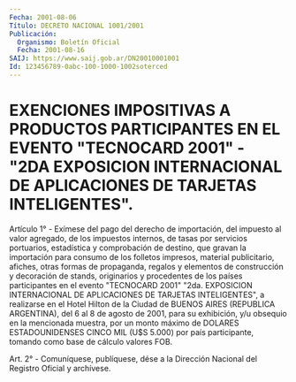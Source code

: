 ```yaml
---
Fecha: 2001-08-06
Título: DECRETO NACIONAL 1001/2001
Publicación:
  Organismo: Boletín Oficial
  Fecha: 2001-08-16
SAIJ: https://www.saij.gob.ar/DN20010001001
Id: 123456789-0abc-100-1000-1002soterced
---
```

# EXENCIONES IMPOSITIVAS A PRODUCTOS PARTICIPANTES EN EL EVENTO "TECNOCARD 2001" - "2DA EXPOSICION INTERNACIONAL DE APLICACIONES DE TARJETAS INTELIGENTES".

<a id="1"></a>
Artículo  1°  -  Exímese  del  pago del derecho de importación, del impuesto al valor agregado, de los impuestos internos, de tasas por servicios portuarios, estadística  y  comprobación  de destino, que gravan  la  importación  para  consumo  de  los  folletos impresos, material publicitario, afiches, otras formas de propaganda, regalos y elementos de construcción y decoración de stands,  originarios  y procedentes  de  los  países  participantes en el evento "TECNOCARD 2001" "2da. EXPOSICION INTERNACIONAL  DE  APLICACIONES  DE TARJETAS INTELIGENTES",  a  realizarse  en  el Hotel Hilton de la Ciudad  de BUENOS AIRES (REPUBLICA ARGENTINA),  del  6 al 8 de agosto de 2001, para su exhibición, y/u obsequio en la mencionada  muestra,  por un monto  máximo de DOLARES ESTADOUNIDENSES CINCO MIL (U$S 5.000)  por país  participante,  tomando  como  base  de  cálculo  valores  FOB.

<a id="2"></a>
Art.  2° - Comuníquese, publíquese, dése a la Dirección Nacional del Registro Oficial y archívese.